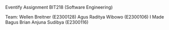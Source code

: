 Eventify 
Assignment BIT218 (Software Engineering)

Team: 
Wellen Breitner (E2300128)
Agus Raditya Wibowo (E2300106)
I Made Bagus Brian Anjuna Sudibya (E2300116)
